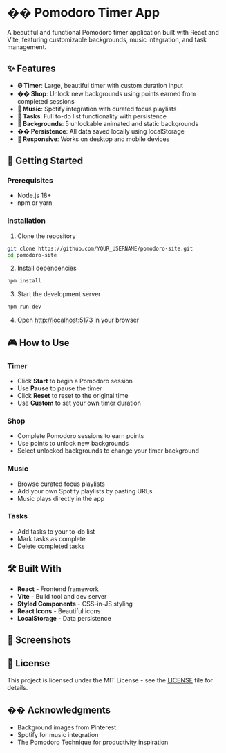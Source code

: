 # �� Pomodoro Timer App

A beautiful and functional Pomodoro timer application built with React and Vite, featuring customizable backgrounds, music integration, and task management.

## ✨ Features

- **⏰ Timer**: Large, beautiful timer with custom duration input
- **�� Shop**: Unlock new backgrounds using points earned from completed sessions
- **🎵 Music**: Spotify integration with curated focus playlists
- **📝 Tasks**: Full to-do list functionality with persistence
- **🎨 Backgrounds**: 5 unlockable animated and static backgrounds
- **�� Persistence**: All data saved locally using localStorage
- **📱 Responsive**: Works on desktop and mobile devices

## 🚀 Getting Started

### Prerequisites
- Node.js 18+ 
- npm or yarn

### Installation

1. Clone the repository
```bash
git clone https://github.com/YOUR_USERNAME/pomodoro-site.git
cd pomodoro-site
```

2. Install dependencies
```bash
npm install
```

3. Start the development server
```bash
npm run dev
```

4. Open [http://localhost:5173](http://localhost:5173) in your browser

## 🎮 How to Use

### Timer
- Click **Start** to begin a Pomodoro session
- Use **Pause** to pause the timer
- Click **Reset** to reset to the original time
- Use **Custom** to set your own timer duration

### Shop
- Complete Pomodoro sessions to earn points
- Use points to unlock new backgrounds
- Select unlocked backgrounds to change your timer background

### Music
- Browse curated focus playlists
- Add your own Spotify playlists by pasting URLs
- Music plays directly in the app

### Tasks
- Add tasks to your to-do list
- Mark tasks as complete
- Delete completed tasks

## 🛠️ Built With

- **React** - Frontend framework
- **Vite** - Build tool and dev server
- **Styled Components** - CSS-in-JS styling
- **React Icons** - Beautiful icons
- **LocalStorage** - Data persistence

## 📸 Screenshots


## 📝 License

This project is licensed under the MIT License - see the [LICENSE](LICENSE) file for details.

## �� Acknowledgments

- Background images from Pinterest
- Spotify for music integration
- The Pomodoro Technique for productivity inspiration